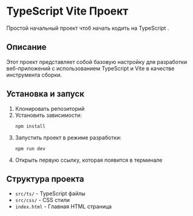# TypeScript Vite Проект

Простой начальный проект чтоб начать кодить на TypeScript .

## Описание

Этот проект представляет собой базовую настройку для разработки веб-приложений с использованием TypeScript и Vite в качестве инструмента сборки.

## Установка и запуск

1. Клонировать репозиторий
2. Установить зависимости:
   ```
   npm install
   ```
3. Запустить проект в режиме разработки:
   ```
   npm run dev
   ```
4. Открыть первую ссылку, которая появится в терминале

## Структура проекта

- `src/ts/` - TypeScript файлы
- `src/css/` - CSS стили
- `index.html` - Главная HTML страница

